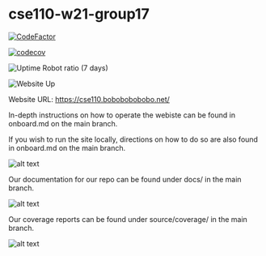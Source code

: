 # cse110-w21-group17

[![CodeFactor](https://www.codefactor.io/repository/github/ycyao216/cse110-w21-group17/badge?s=59d1e12ce8e85ed0597a6bf15c4202e8a68e0565)](https://www.codefactor.io/repository/github/ycyao216/cse110-w21-group17)

[![codecov](https://codecov.io/gh/ycyao216/cse110-w21-group17/branch/main/graph/badge.svg?token=KV8PUJD75C)](https://codecov.io/gh/ycyao216/cse110-w21-group17)

![Uptime Robot ratio (7 days)](https://img.shields.io/uptimerobot/ratio/7/m787536266-e93c6bdcc9be739180377842)

![Website Up](https://img.shields.io/website?url=http%3A%2F%2Fcse110.bobobobobobo.net%2F)

Website URL: https://cse110.bobobobobobo.net/

In-depth instructions on how to operate the webiste can be found in onboard.md on the main branch.

If you wish to run the site locally, directions on how to do so are also found in onboard.md on the main branch.

![alt text](https://github.com/ycyao216/cse110-w21-group17/blob/main/images/cse110_main_onboard.jpg)

Our documentation for our repo can be found under docs/ in the main branch.

![alt text](https://github.com/ycyao216/cse110-w21-group17/blob/main/images/cse110_main_docs.jpg)

Our coverage reports can be found under source/coverage/ in the main branch.

![alt text](https://github.com/ycyao216/cse110-w21-group17/blob/main/images/cse110_source_coverage.jpg)
